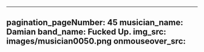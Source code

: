 ------
pagination_pageNumber: 45
musician_name: Damian
band_name: Fucked Up.
img_src: images/musician0050.png
onmouseover_src: 
------
